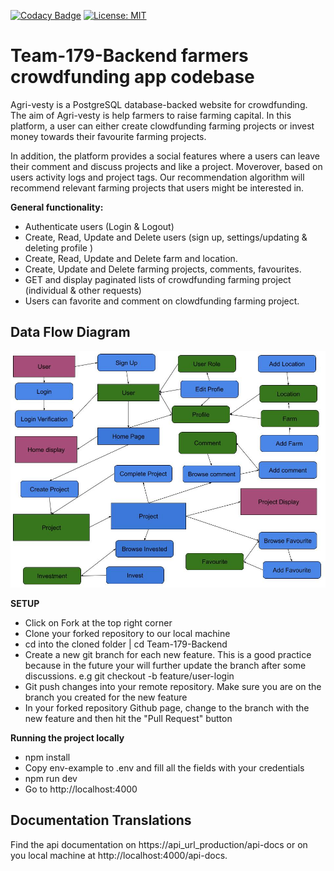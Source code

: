 [![Codacy Badge](https://api.codacy.com/project/badge/Grade/2b6c54d9481f4dbb86b5cf0b5ec7cdcf)](https://app.codacy.com/gh/BuildForSDGCohort2/Team-179-Backend?utm_source=github.com&utm_medium=referral&utm_content=BuildForSDGCohort2/Team-179-Backend&utm_campaign=Badge_Grade_Settings) [![License: MIT](https://img.shields.io/badge/License-MIT-yellow.svg)](https://opensource.org/licenses/MIT)

# Team-179-Backend farmers crowdfunding app codebase
Agri-vesty is a PostgreSQL database-backed website for crowdfunding. The aim of Agri-vesty is  help farmers to raise farming capital. In this platform, a user can either create clowdfunding farming projects or invest money towards their favourite farming projects.

In addition, the platform provides a social features where a users can leave their comment and discuss projects and like a project. Moverover, based on users activity logs and project tags. Our recommendation algorithm will recommend relevant farming projects that users might be interested in.

**General functionality:**

-   Authenticate users (Login & Logout)
-   Create, Read, Update and Delete users (sign up, settings/updating & deleting profile )
-   Create, Read, Update and Delete farm and location.
-   Create, Update and Delete farming projects, comments, favourites.
-   GET and display paginated lists of crowdfunding farming project (individual & other requests)
-   Users can favorite and comment on clowdfunding farming project.

## Data Flow Diagram
![Screenshot](Information_Flow.jpg)

**SETUP**
-   Click on Fork at the top right corner
-   Clone your forked repository to our local machine
-   cd into the cloned folder | cd Team-179-Backend
-   Create a new git branch for each new feature. This is a good practice because in the future your will further update the branch after some discussions. e.g git checkout -b feature/user-login
-   Git push changes into your remote repository. Make sure you are on the branch you created for the new feature
-   In your forked repository Github page, change to the branch with the new feature and then hit the "Pull Request" button

**Running the project locally**
-   npm install
-   Copy env-example to .env and fill all the fields with your credentials
-   npm run dev
-   Go to http://localhost:4000

## Documentation Translations
Find the api documentation on https://api_url_production/api-docs or on you local machine at http://localhost:4000/api-docs.

<br />
